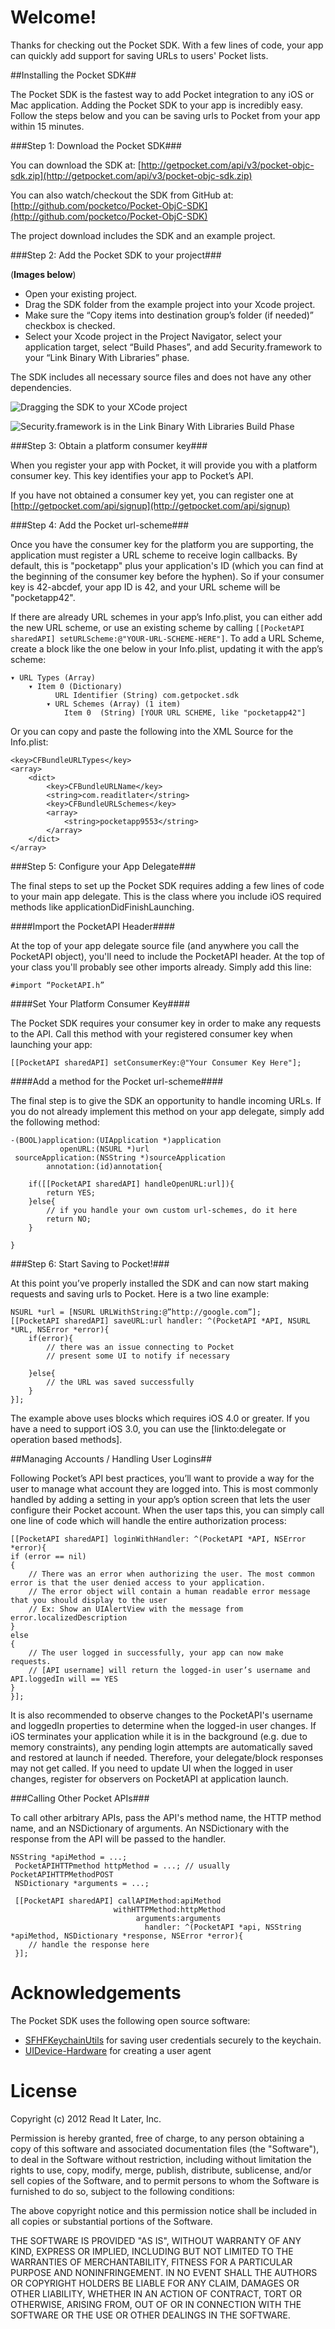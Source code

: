 Welcome!
========

Thanks for checking out the Pocket SDK. With a few lines of code, your app can quickly add support for saving URLs to users' Pocket lists.

##Installing the Pocket SDK##

The Pocket SDK is the fastest way to add Pocket integration to any iOS or Mac application. Adding the Pocket SDK to your app is incredibly easy. Follow the steps below and you can be saving urls to Pocket from your app within 15 minutes.

###Step 1: Download the Pocket SDK###

You can download the SDK at: [http://getpocket.com/api/v3/pocket-objc-sdk.zip](http://getpocket.com/api/v3/pocket-objc-sdk.zip)

You can also watch/checkout the SDK from GitHub at: [http://github.com/pocketco/Pocket-ObjC-SDK](http://github.com/pocketco/Pocket-ObjC-SDK)

The project download includes the SDK and an example project.

###Step 2: Add the Pocket SDK to your project###

(**Images below**)

- Open your existing project. 
- Drag the SDK folder from the example project into your Xcode project.
- Make sure the “Copy items into destination group’s folder (if needed)” checkbox is checked.
- Select your Xcode project in the Project Navigator, select your application target, select “Build Phases”, and add Security.framework to your “Link Binary With Libraries” phase.

The SDK includes all necessary source files and does not have any other dependencies.


![](./adding-sdk.png "Dragging the SDK to your XCode project")


![](./adding-security-framework.png "Security.framework is in the Link Binary With Libraries Build Phase")

###Step 3: Obtain a platform consumer key###


When you register your app with Pocket, it will provide you with a platform consumer key. This key identifies your app to Pocket’s API.

If you have not obtained a consumer key yet, you can register one at [http://getpocket.com/api/signup](http://getpocket.com/api/signup)


###Step 4: Add the Pocket url-scheme###


Once you have the consumer key for the platform you are supporting, the application must register a URL scheme to receive login callbacks. By default, this is "pocketapp" plus your application's ID (which you can find at the beginning of the consumer key before the hyphen). So if your consumer key is 42-abcdef, your app ID is 42, and your URL scheme will be "pocketapp42". 

If there are already URL schemes in your app’s Info.plist, you can either add the new URL scheme, or use an existing scheme by calling `[[PocketAPI sharedAPI] setURLScheme:@"YOUR-URL-SCHEME-HERE"]`. To add a URL Scheme, create a block like the one below in your Info.plist, updating it with the app’s scheme:

	▾ URL Types (Array)
		▾ Item 0 (Dictionary)
			  URL Identifier (String) com.getpocket.sdk
			▾ URL Schemes (Array) (1 item)
				Item 0	(String) [YOUR URL SCHEME, like "pocketapp42"]

Or you can copy and paste the following into the XML Source for the Info.plist:

	<key>CFBundleURLTypes</key>
	<array>
		<dict>
			<key>CFBundleURLName</key>
			<string>com.readitlater</string>
			<key>CFBundleURLSchemes</key>
			<array>
				<string>pocketapp9553</string>
			</array>
		</dict>
	</array>

###Step 5: Configure your App Delegate###


The final steps to set up the Pocket SDK requires adding a few lines of code to your main app delegate. This is the class where you include iOS required methods like applicationDidFinishLaunching.

####Import the PocketAPI Header####

At the top of your app delegate source file (and anywhere you call the PocketAPI object),  you'll need to include the PocketAPI header. At the top of your class you'll probably see other imports already. Simply add this line:

	#import “PocketAPI.h”

####Set Your Platform Consumer Key####

The Pocket SDK requires your consumer key in order to make any requests to the API. Call this method with your registered consumer key when launching your app:

	[[PocketAPI sharedAPI] setConsumerKey:@"Your Consumer Key Here"];

####Add a method for the Pocket url-scheme####

The final step is to give the SDK an opportunity to handle incoming URLs.  If you do not already implement this method on your app delegate, simply add the following method:

	-(BOOL)application:(UIApplication *)application 
	           openURL:(NSURL *)url
	 sourceApplication:(NSString *)sourceApplication
	        annotation:(id)annotation{
	
	    if([[PocketAPI sharedAPI] handleOpenURL:url]){
	        return YES;
	    }else{
	        // if you handle your own custom url-schemes, do it here
	        return NO;
	    }
	
	}


###Step 6: Start Saving to Pocket!###

At this point you’ve properly installed the SDK and can now start making requests and saving urls to Pocket. Here is a two line example:

	NSURL *url = [NSURL URLWithString:@”http://google.com”];
	[[PocketAPI sharedAPI] saveURL:url handler: ^(PocketAPI *API, NSURL *URL, NSError *error){
	    if(error){
	        // there was an issue connecting to Pocket
	        // present some UI to notify if necessary

	    }else{
	        // the URL was saved successfully
	    }
	}];

The example above uses blocks which requires iOS 4.0 or greater. If you have a need to support iOS 3.0, you can use the [linkto:delegate or operation based methods].



##Managing Accounts / Handling User Logins##

Following Pocket’s API best practices, you’ll want to provide a way for the user to manage what account they are logged into. This is most commonly handled by adding a setting in your app’s option screen that lets the user configure their Pocket account. When the user taps this, you can simply call one line of code which will handle the entire authorization process:

	[[PocketAPI sharedAPI] loginWithHandler: ^(PocketAPI *API, NSError *error){
	if (error == nil)
	{
		// There was an error when authorizing the user. The most common error is that the user denied access to your application.
		// The error object will contain a human readable error message that you should display to the user
		// Ex: Show an UIAlertView with the message from error.localizedDescription
	}
	else
	{
		// The user logged in successfully, your app can now make requests.
		// [API username] will return the logged-in user’s username and API.loggedIn will == YES
	}
	}];

It is also recommended to observe changes to the PocketAPI's username and loggedIn properties to determine when the logged-in user changes. If iOS terminates your application while it is in the background (e.g. due to memory constraints), any pending login attempts are automatically saved and restored at launch if needed. Therefore, your delegate/block responses may not get called. If you need to update UI when the logged in user changes, register for observers on PocketAPI at application launch.

###Calling Other Pocket APIs###

To call other arbitrary APIs, pass the API's method name, the HTTP method name, and an NSDictionary of arguments. An NSDictionary with the response from the API will be passed to the handler.

	NSString *apiMethod = ...;
	 PocketAPIHTTPmethod httpMethod = ...; // usually PocketAPIHTTPMethodPOST
	 NSDictionary *arguments = ...;

	 [[PocketAPI sharedAPI] callAPIMethod:apiMethod 
	                       withHTTPMethod:httpMethod 
	                            arguments:arguments
	                              handler: ^(PocketAPI *api, NSString *apiMethod, NSDictionary *response, NSError *error){
	    // handle the response here
	 }];

Acknowledgements
================

The Pocket SDK uses the following open source software:

- [SFHFKeychainUtils](https://github.com/ldandersen/scifihifi-iphone/tree/master/security) for saving user credentials securely to the keychain.
- [UIDevice-Hardware](https://github.com/erica/uidevice-extension) for creating a user agent

License
=======

Copyright (c) 2012 Read It Later, Inc.

Permission is hereby granted, free of charge, to any person obtaining a copy of this software and associated documentation files (the "Software"), to deal in the Software without restriction, including without limitation the rights to use, copy, modify, merge, publish, distribute, sublicense, and/or sell copies of the Software, and to permit persons to whom the Software is furnished to do so, subject to the following conditions:

The above copyright notice and this permission notice shall be included in all copies or substantial portions of the Software.

THE SOFTWARE IS PROVIDED "AS IS", WITHOUT WARRANTY OF ANY KIND, EXPRESS OR IMPLIED, INCLUDING BUT NOT LIMITED TO THE WARRANTIES OF MERCHANTABILITY, FITNESS FOR A PARTICULAR PURPOSE AND NONINFRINGEMENT. IN NO EVENT SHALL THE AUTHORS OR COPYRIGHT HOLDERS BE LIABLE FOR ANY CLAIM, DAMAGES OR OTHER LIABILITY, WHETHER IN AN ACTION OF CONTRACT, TORT OR OTHERWISE, ARISING FROM, OUT OF OR IN CONNECTION WITH THE SOFTWARE OR THE USE OR OTHER DEALINGS IN THE SOFTWARE.